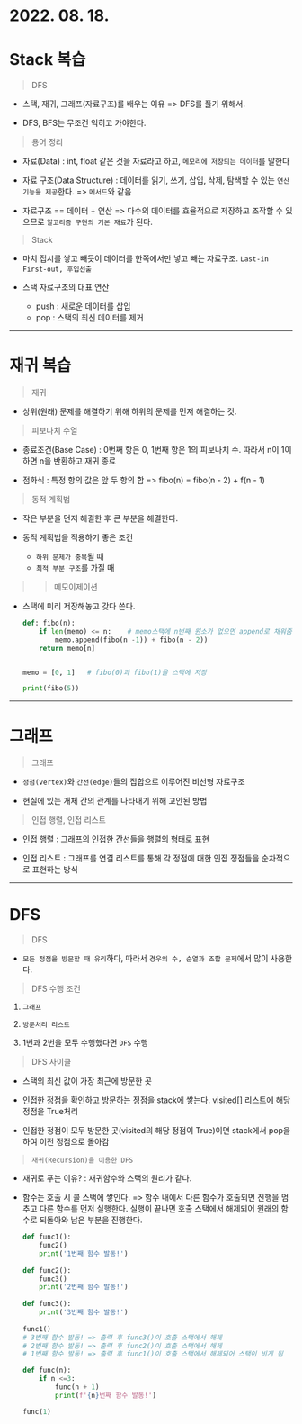 # 2022. 08. 18.

# Stack 복습

> DFS

- 스택, 재귀, 그래프(자료구조)를 배우는 이유 => DFS를 풀기 위해서.

- DFS, BFS는 무조건 익히고 가야한다.

> 용어 정리

- 자료(Data) : int, float 같은 것을 자료라고 하고, `메모리에 저장되는 데이터`를 말한다

- 자료 구조(Data Structure) : 데이터를 읽기, 쓰기, 삽입, 삭제, 탐색할 수 있는 `연산 기능을 제공`한다. => `메서드`와 같음

- 자료구조 == 데이터 + 연산 => 다수의 데이터를 효율적으로 저장하고 조작할 수 있으므로 `알고리즘 구현의 기본 재료`가 된다.

> Stack

- 마치 접시를 쌓고 빼듯이 데이터를 한쪽에서만 넣고 빼는 자료구조. `Last-in First-out, 후입선출`

- 스택 자료구조의 대표 연산
  
  - push : 새로운 데이터를 삽입
  - pop : 스택의 최신 데이터를 제거

---

# 재귀 복습

> 재귀

- 상위(원래) 문제를 해결하기 위해 하위의 문제를 먼저 해결하는 것.

> 피보나치 수열

- 종료조건(Base Case) : 0번째 항은 0, 1번째 항은 1의 피보나치 수. 따라서 n이 1이하면 n을 반환하고 재귀 종료

- 점화식 : 특정 항의 값은 앞 두 항의 합 => fibo(n) = fibo(n - 2) + f(n - 1)

> 동적 계획법

- 작은 부분을 먼저 해결한 후 큰 부분을 해결한다.

- 동적 계획법을 적용하기 좋은 조건
  - `하위 문제가 중복`될 때
  - `최적 부분 구조`를 가질 때

>> 메모이제이션

- 스택에 미리 저장해놓고 갖다 쓴다.

  ```python
  def: fibo(n):
      if len(memo) <= n:    # memo스택에 n번째 원소가 없으면 append로 채워줌
          memo.append(fibo(n -1)) + fibo(n - 2))
      return memo[n]

  
  memo = [0, 1]   # fibo(0)과 fibo(1)을 스택에 저장

  print(fibo(5))
  ```

---

# 그래프

> 그래프

- `정점(vertex)`와 `간선(edge)`들의 집합으로 이루어진 비선형 자료구조

- 현실에 있는 개체 간의 관계를 나타내기 위해 고안된 방법

> 인접 행렬, 인접 리스트

- 인접 행렬 : 그래프의 인접한 간선들을 행렬의 형태로 표현

- 인접 리스트 : 그래프를 연결 리스트를 통해 각 정점에 대한 인접 정점들을 순차적으로 표현하는 방식

---

# DFS

> DFS

- `모든 정점을 방문할 때 유리`하다, 따라서 `경우의 수, 순열과 조합 문제`에서 많이 사용한다.

> DFS 수행 조건

1. `그래프`

2. `방문처리 리스트`

3. 1번과 2번을 모두 수행했다면 `DFS` 수행

> DFS 사이클

- 스택의 최신 값이 가장 최근에 방문한 곳

- 인접한 정점을 확인하고 방문하는 정점을 stack에 쌓는다. visited[] 리스트에 해당 정점을 True처리

- 인접한 정점이 모두 방문한 곳(visited의 해당 정점이 True)이면 stack에서 pop을 하여 이전 정점으로 돌아감 

> `재귀(Recursion)을 이용한 DFS`

- 재귀로 푸는 이유? : 재귀함수와 스택의 원리가 같다.

- 함수는 호출 시 콜 스택에 쌓인다. => 함수 내에서 다른 함수가 호출되면 진행을 멈추고 다른 함수를 먼저 실행한다. 실행이 끝나면 호출 스택에서 해제되어 원래의 함수로 되돌아와 남은 부분을 진행한다.

  ```python
  def func1():
      func2()
      print('1번째 함수 발동!')
      
  def func2():
      func3()
      print('2번째 함수 발동!')
      
  def func3():
      print('3번째 함수 발동!')
    
  func1()
  # 3번째 함수 발동! => 출력 후 func3()이 호출 스택에서 해제
  # 2번째 함수 발동! => 출력 후 func2()이 호출 스택에서 해제
  # 1번째 함수 발동! => 출력 후 func1()이 호출 스택에서 해제되어 스택이 비게 됨
  ```

  ```python
  def func(n):
      if n <=3:
          func(n + 1)
          print(f'{n}번째 함수 발동!')

  func(1)
  ```